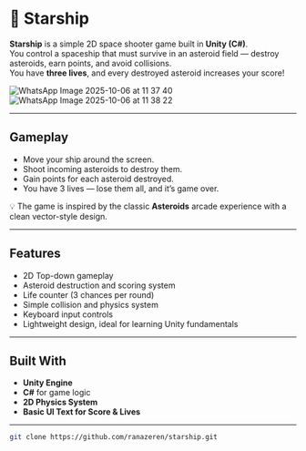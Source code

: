 # 🚀 Starship

**Starship** is a simple 2D space shooter game built in **Unity (C#)**.  
You control a spaceship that must survive in an asteroid field — destroy asteroids, earn points, and avoid collisions.  
You have **three lives**, and every destroyed asteroid increases your score!

![WhatsApp Image 2025-10-06 at 11 37 40](https://github.com/user-attachments/assets/81e4348b-fb0f-4736-9ea2-2238292f4a12)
![WhatsApp Image 2025-10-06 at 11 38 22](https://github.com/user-attachments/assets/1b7c8da2-16c8-4423-a574-3ec35718df7d)


---

##  Gameplay

- Move your ship around the screen.  
- Shoot incoming asteroids to destroy them.  
- Gain points for each asteroid destroyed.  
- You have 3 lives — lose them all, and it’s game over.  

💡 The game is inspired by the classic **Asteroids** arcade experience with a clean vector-style design.

---

##  Features

-  2D Top-down gameplay  
-  Asteroid destruction and scoring system  
-  Life counter (3 chances per round)  
-  Simple collision and physics system  
-  Keyboard input controls  
-  Lightweight design, ideal for learning Unity fundamentals  

---

##  Built With

- **Unity Engine**  
- **C#** for game logic  
- **2D Physics System**  
- **Basic UI Text for Score & Lives**

---

   ```bash
   git clone https://github.com/ranazeren/starship.git
